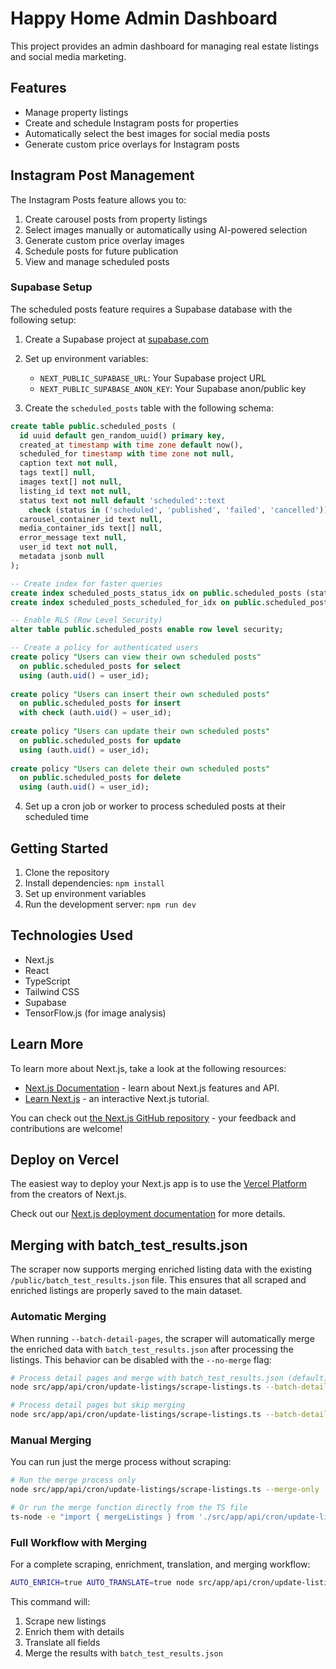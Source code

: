 # Happy Home Admin Dashboard

This project provides an admin dashboard for managing real estate listings and social media marketing.

## Features

- Manage property listings
- Create and schedule Instagram posts for properties
- Automatically select the best images for social media posts
- Generate custom price overlays for Instagram posts

## Instagram Post Management

The Instagram Posts feature allows you to:

1. Create carousel posts from property listings
2. Select images manually or automatically using AI-powered selection
3. Generate custom price overlay images
4. Schedule posts for future publication
5. View and manage scheduled posts

### Supabase Setup

The scheduled posts feature requires a Supabase database with the following setup:

1. Create a Supabase project at [supabase.com](https://supabase.com)
2. Set up environment variables:
   - `NEXT_PUBLIC_SUPABASE_URL`: Your Supabase project URL
   - `NEXT_PUBLIC_SUPABASE_ANON_KEY`: Your Supabase anon/public key

3. Create the `scheduled_posts` table with the following schema:

```sql
create table public.scheduled_posts (
  id uuid default gen_random_uuid() primary key,
  created_at timestamp with time zone default now(),
  scheduled_for timestamp with time zone not null,
  caption text not null,
  tags text[] null,
  images text[] not null,
  listing_id text not null,
  status text not null default 'scheduled'::text 
    check (status in ('scheduled', 'published', 'failed', 'cancelled')),
  carousel_container_id text null,
  media_container_ids text[] null,
  error_message text null,
  user_id text not null,
  metadata jsonb null
);

-- Create index for faster queries
create index scheduled_posts_status_idx on public.scheduled_posts (status);
create index scheduled_posts_scheduled_for_idx on public.scheduled_posts (scheduled_for);

-- Enable RLS (Row Level Security)
alter table public.scheduled_posts enable row level security;

-- Create a policy for authenticated users
create policy "Users can view their own scheduled posts"
  on public.scheduled_posts for select
  using (auth.uid() = user_id);
  
create policy "Users can insert their own scheduled posts"
  on public.scheduled_posts for insert
  with check (auth.uid() = user_id);
  
create policy "Users can update their own scheduled posts"
  on public.scheduled_posts for update
  using (auth.uid() = user_id);
  
create policy "Users can delete their own scheduled posts"
  on public.scheduled_posts for delete
  using (auth.uid() = user_id);
```

4. Set up a cron job or worker to process scheduled posts at their scheduled time

## Getting Started

1. Clone the repository
2. Install dependencies: `npm install`
3. Set up environment variables
4. Run the development server: `npm run dev`

## Technologies Used

- Next.js
- React
- TypeScript
- Tailwind CSS
- Supabase
- TensorFlow.js (for image analysis)

## Learn More

To learn more about Next.js, take a look at the following resources:

- [Next.js Documentation](https://nextjs.org/docs) - learn about Next.js features and API.
- [Learn Next.js](https://nextjs.org/learn) - an interactive Next.js tutorial.

You can check out [the Next.js GitHub repository](https://github.com/vercel/next.js) - your feedback and contributions are welcome!

## Deploy on Vercel

The easiest way to deploy your Next.js app is to use the [Vercel Platform](https://vercel.com/new?utm_medium=default-template&filter=next.js&utm_source=create-next-app&utm_campaign=create-next-app-readme) from the creators of Next.js.

Check out our [Next.js deployment documentation](https://nextjs.org/docs/app/building-your-application/deploying) for more details.

## Merging with batch_test_results.json

The scraper now supports merging enriched listing data with the existing `/public/batch_test_results.json` file. This ensures that all scraped and enriched listings are properly saved to the main dataset.

### Automatic Merging

When running `--batch-detail-pages`, the scraper will automatically merge the enriched data with `batch_test_results.json` after processing the listings. This behavior can be disabled with the `--no-merge` flag:

```bash
# Process detail pages and merge with batch_test_results.json (default)
node src/app/api/cron/update-listings/scrape-listings.ts --batch-detail-pages

# Process detail pages but skip merging
node src/app/api/cron/update-listings/scrape-listings.ts --batch-detail-pages --no-merge
```

### Manual Merging

You can run just the merge process without scraping:

```bash
# Run the merge process only
node src/app/api/cron/update-listings/scrape-listings.ts --merge-only

# Or run the merge function directly from the TS file
ts-node -e "import { mergeListings } from './src/app/api/cron/update-listings/merge-listings'; mergeListings();"
```

### Full Workflow with Merging

For a complete scraping, enrichment, translation, and merging workflow:

```bash
AUTO_ENRICH=true AUTO_TRANSLATE=true node src/app/api/cron/update-listings/scrape-listings.ts --init
```

This command will:
1. Scrape new listings
2. Enrich them with details
3. Translate all fields
4. Merge the results with `batch_test_results.json`
